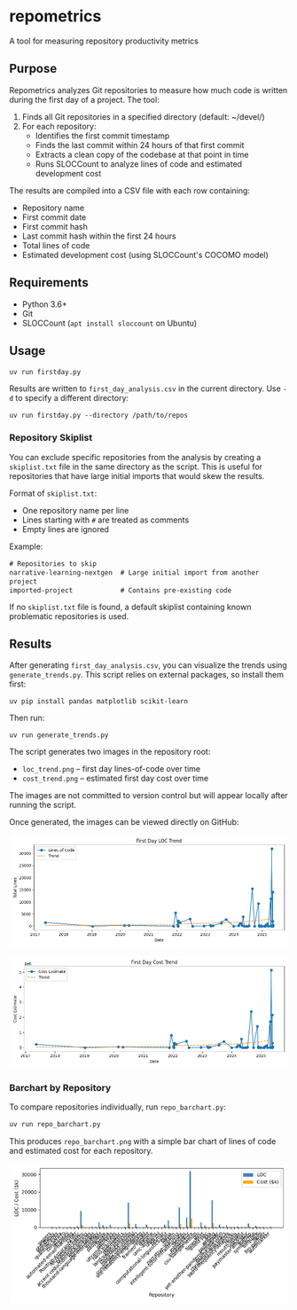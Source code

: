 # repometrics
A tool for measuring repository productivity metrics

## Purpose

Repometrics analyzes Git repositories to measure how much code is written during the first day of a project. The tool:

1. Finds all Git repositories in a specified directory (default: ~/devel/)
2. For each repository:
   - Identifies the first commit timestamp
   - Finds the last commit within 24 hours of that first commit
   - Extracts a clean copy of the codebase at that point in time
   - Runs SLOCCount to analyze lines of code and estimated development cost

The results are compiled into a CSV file with each row containing:
- Repository name
- First commit date
- First commit hash
- Last commit hash within the first 24 hours
- Total lines of code
- Estimated development cost (using SLOCCount's COCOMO model)

## Requirements

- Python 3.6+
- Git
- SLOCCount (`apt install sloccount` on Ubuntu)

## Usage

```
uv run firstday.py
```

Results are written to `first_day_analysis.csv` in the current directory. Use `-d` to specify a different directory:

```
uv run firstday.py --directory /path/to/repos
```

### Repository Skiplist

You can exclude specific repositories from the analysis by creating a `skiplist.txt` file in the same directory as the script. This is useful for repositories that have large initial imports that would skew the results.

Format of `skiplist.txt`:
- One repository name per line
- Lines starting with `#` are treated as comments
- Empty lines are ignored

Example:
```
# Repositories to skip
narrative-learning-nextgen  # Large initial import from another project
imported-project            # Contains pre-existing code
```

If no `skiplist.txt` file is found, a default skiplist containing known problematic repositories is used.

## Results

After generating `first_day_analysis.csv`, you can visualize the trends using `generate_trends.py`.
This script relies on external packages, so install them first:

```
uv pip install pandas matplotlib scikit-learn
```

Then run:

```
uv run generate_trends.py
```

The script generates two images in the repository root:

- `loc_trend.png` – first day lines-of-code over time
- `cost_trend.png` – estimated first day cost over time

The images are not committed to version control but will appear locally after running the script.

Once generated, the images can be viewed directly on GitHub:

![Lines of Code Trend](loc_trend.png)

![Cost Estimate Trend](cost_trend.png)

### Barchart by Repository

To compare repositories individually, run `repo_barchart.py`:

```bash
uv run repo_barchart.py
```

This produces `repo_barchart.png` with a simple bar chart of lines of code and estimated cost for each repository.

![Repository Barchart](repo_barchart.png)
